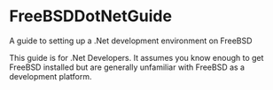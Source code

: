 # FreeBSDDotNetGuide
A guide to setting up a .Net development environment on  FreeBSD

This guide is for .Net Developers.  It assumes you know enough to get FreeBSD installed but are generally unfamiliar with FreeBSD as a development platform.
